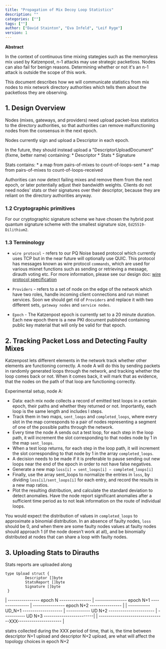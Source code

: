 ```yaml
---
title: "Propagation of Mix Decoy Loop Statistics"
description: ""
categories: [""]
tags: [""]
author: ["David Stainton", "Eva Infeld", "Leif Ryge"]
version: 1
---
```




**Abstract**

In the context of continuous time mixing stategies such
as the memoryless mix used by Katzenpost, n-1 attacks may use strategic
packetloss. Nodes can also fail for benign reasons.
Determining whether or not it's an n-1 attack is outside the scope
of this work.

This document describes how we will communicate statistics from mix nodes
to mix network directory authorities which tells them about the packetloss they are
observing.

## 1. Design Overview

Nodes (mixes, gateways, and providers) need upload packet-loss statistics to the directory authorities, so that authorities can remove malfunctioning nodes from the consensus in the next epoch.

Nodes currently sign and upload a Descriptor in each epoch.

In the future, they should instead upload a "DescriptorUploadDocument" (fixme, better name) containing:
    * Descriptor
    * Stats
    * Signature

Stats contains:
    * a map from pairs-of-mixes to count-of-loops-sent
    * a map from pairs-of-mixes to count-of-loops-received

Authorities can now detect failing mixes and remove them from the next epoch, or later potentially adjust their bandwidth weights. Clients do not need nodes' stats or their signatures over their descriptor, because they are reliant on the directory authorities anyway.


### 1.2 Cryptographic primitives

For our cryptographic signature scheme we have chosen the hybrid post quantum signature scheme with the smallest signature size, `Ed25519-Dilithium2`.

### 1.3 Terminology

- `wire protocol` - refers to our PQ Noise based protocol which currently uses TCP but in the
near future will optionally use QUIC. This protocol has messages known as wire protocol `commands`, which are
used for various mixnet functions such as sending or retrieving a message, dirauth voting etc.
For more information, please see our design doc: [wire protocol specification](https://github.com/katzenpost/katzenpost/blob/main/docs/specs/wire-protocol.md)

- `Providers` - refers to a set of node on the edge of the network which have two roles,
handle incoming client connections and run mixnet services. Soon we should get rid of `Providers`
and replace it with two different sets, `gateway nodes` and `service nodes`.

- `Epoch` - The Katzenpost epoch is currently set to a 20 minute duration. Each new epoch
there is a new PKI document published containing public key material that will only 
be valid for that epoch.



## 2. Tracking Packet Loss and Detecting Faulty Mixes

Katzenpost lets different elements in the network track whether other
elements are functioning correctly.  A node A will do this by sending
packets in randomly generated loops through the network, and tracking
whether the loop comes back or not. When it comes back, it will mark
that as evidence, that the nodes on the path of that loop are
functioning correctly.

Experimental setup, node A:

* Data: each mix node collects a record of emitted test loops in a certain epoch, their paths and whether
they returned or not. Importantly, each loop is the same length and includes l steps.
* Track them in two maps, `sent_loops` and `completed_loops`, where every slot in the map corresponds to a pair of nodes representing a segment of one of the possible paths through the network.
* Every time the node A sends out a test loop, for each step in the loop path, it will increment the slot
corresponding to that nodes node by 1 in the map `sent_loops`.
* When a test loop returns, for each step in the loop path, it will increment the slot corresponding to that
node by 1 in the array `completed_loops`.
* A decision needs to be made if it is preferable to pause sending out new loops near the end of the
epoch in order to not have false negatives.
* Generate a new map `loss[i] = sent_loops[i] − completed_loops[i]`
* Finally, use the array sent_loops to normalize the entries in `loss`, by dividing `loss[i]/sent_loops[i]` for each
entry, and record the results in a new map ratios.
* Plot the resulting distribution, and calculate the standard deviation to detect anomalies. Have the
node report significant anomalies after a sufficient time period as to not leak information on the route
of individual loops.

You would expect the distribution of values in `completed_loops` to approximate a
binomial distribution. In an absence of faulty nodes, `loss` should be
0, and when there are some faulty nodes values at faulty nodes should
approach 1 (if the node doesn’t work at all), and be binomially
distributed at nodes that can share a loop with faulty nodes.


## 3. Uploading Stats to Dirauths

Stats reports are uploaded along 

```
type Upload struct {
         Descriptor []byte
         StatsReport []byte
         Signature []byte
 }
```



| ---------------- epoch N ---------------- | ---------------- epoch N+1 ---------------- | ---------------- epoch N+2 ---------------- |
| ----------- UD_N+1 --------------------  | ------------ UD N+2 -----------------------  | ----------- UD N+3 -------------------------|
         | ---------------------------------XXX---------------------- |

statrs collected during the XXX period of time, that is, the time between descriptor N+1 upload and descriptor N+2 upload, are what will affect the topology choices in epoch N+2


